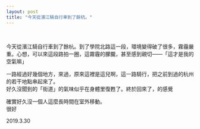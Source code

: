 ```yaml
---
layout: post
title: "今天從濱江騎自行車到了餘杭。"
---
```


  
&nbsp;
&nbsp;


今天從濱江騎自行車到了餘杭。到了學院北路這一段，環境變得破了很多，霧霾嚴重。心想，可以來這段路拍一圈，這霧霾的朦朧，甚至感到親切——「這才是我的空氣嘛」

一路經過好幾個地方，來過，原來這裡是這兒啊，這一路騎行，把之前到過的杭州的若干地點串起來了。
<br>好久沒聞到的「街道」的氣味似乎在身體里復甦了。終於回來了，的感覺

確實好久沒一個人這麼長時間在室外移動。
<br>很好

2019.3.30